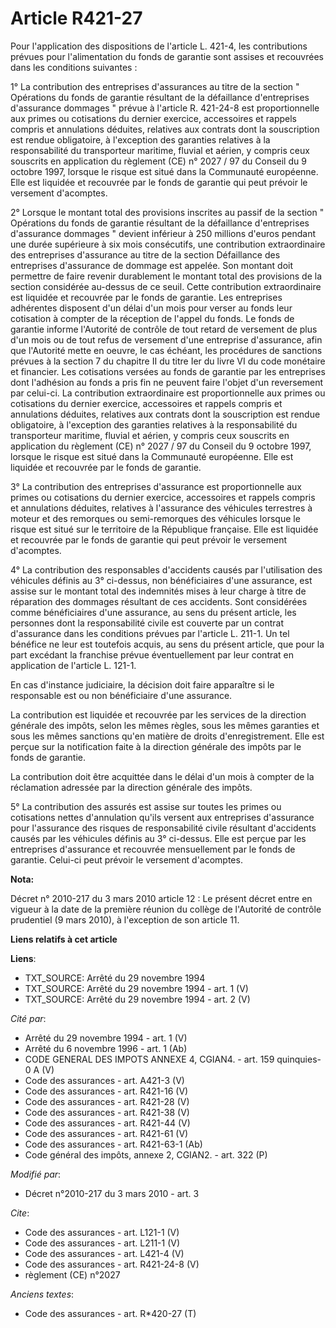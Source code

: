 # Article R421-27

Pour l'application des dispositions de l'article L. 421-4, les contributions prévues pour l'alimentation du fonds de garantie
sont assises et recouvrées dans les conditions suivantes : 

1° La contribution des entreprises d'assurances au titre de la section " Opérations du fonds de garantie résultant de la
défaillance d'entreprises d'assurance dommages " prévue à l'article R. 421-24-8 est proportionnelle aux primes ou cotisations
du dernier exercice, accessoires et rappels compris et annulations déduites, relatives aux contrats dont la souscription est
rendue obligatoire, à l'exception des garanties relatives à la responsabilité du transporteur maritime, fluvial et aérien, y
compris ceux souscrits en application du règlement (CE) n° 2027 / 97 du Conseil du 9 octobre 1997, lorsque le risque est
situé dans la Communauté européenne. Elle est liquidée et recouvrée par le fonds de garantie qui peut prévoir le versement
d'acomptes. 

2° Lorsque le montant total des provisions inscrites au passif de la section " Opérations du fonds de garantie résultant de
la défaillance d'entreprises d'assurance dommages " devient inférieur à 250 millions d'euros pendant une durée supérieure à
six mois consécutifs, une contribution extraordinaire des entreprises d'assurance au titre de la section Défaillance des
entreprises d'assurance de dommage est appelée. Son montant doit permettre de faire revenir durablement le montant total des
provisions de la section considérée au-dessus de ce seuil. Cette contribution extraordinaire est liquidée et recouvrée par le
fonds de garantie. Les entreprises adhérentes disposent d'un délai d'un mois pour verser au fonds leur cotisation à compter
de la réception de l'appel du fonds. Le fonds de garantie informe l'Autorité de contrôle de tout retard de versement de plus
d'un mois ou de tout refus de versement d'une entreprise d'assurance, afin que l'Autorité mette en oeuvre, le cas échéant,
les procédures de sanctions prévues à la section 7 du chapitre II du titre Ier du livre VI du code monétaire et financier.
Les cotisations versées au fonds de garantie par les entreprises dont l'adhésion au fonds a pris fin ne peuvent faire l'objet
d'un reversement par celui-ci. La contribution extraordinaire est proportionnelle aux primes ou cotisations du dernier
exercice, accessoires et rappels compris et annulations déduites, relatives aux contrats dont la souscription est rendue
obligatoire, à l'exception des garanties relatives à la responsabilité du transporteur maritime, fluvial et aérien, y compris
ceux souscrits en application du règlement (CE) n° 2027 / 97 du Conseil du 9 octobre 1997, lorsque le risque est situé dans
la Communauté européenne. Elle est liquidée et recouvrée par le fonds de garantie. 

3° La contribution des entreprises d'assurance est proportionnelle aux primes ou cotisations du dernier exercice, accessoires
et rappels compris et annulations déduites, relatives à l'assurance des véhicules terrestres à moteur et des remorques ou
semi-remorques des véhicules lorsque le risque est situé sur le territoire de la République française. Elle est liquidée et
recouvrée par le fonds de garantie qui peut prévoir le versement d'acomptes. 

4° La contribution des responsables d'accidents causés par l'utilisation des véhicules définis au 3° ci-dessus, non
bénéficiaires d'une assurance, est assise sur le montant total des indemnités mises à leur charge à titre de réparation des
dommages résultant de ces accidents. Sont considérées comme bénéficiaires d'une assurance, au sens du présent article, les
personnes dont la responsabilité civile est couverte par un contrat d'assurance dans les conditions prévues par l'article L.
211-1. Un tel bénéfice ne leur est toutefois acquis, au sens du présent article, que pour la part excédant la franchise
prévue éventuellement par leur contrat en application de l'article L. 121-1. 

En cas d'instance judiciaire, la décision doit faire apparaître si le responsable est ou non bénéficiaire d'une assurance. 

La contribution est liquidée et recouvrée par les services de la direction générale des impôts, selon les mêmes règles, sous
les mêmes garanties et sous les mêmes sanctions qu'en matière de droits d'enregistrement. Elle est perçue sur la notification
faite à la direction générale des impôts par le fonds de garantie. 

La contribution doit être acquittée dans le délai d'un mois à compter de la réclamation adressée par la direction générale
des impôts. 

5° La contribution des assurés est assise sur toutes les primes ou cotisations nettes d'annulation qu'ils versent aux
entreprises d'assurance pour l'assurance des risques de responsabilité civile résultant d'accidents causés par les véhicules
définis au 3° ci-dessus. Elle est perçue par les entreprises d'assurance et recouvrée mensuellement par le fonds de garantie.
Celui-ci peut prévoir le versement d'acomptes.

**Nota:**

Décret n° 2010-217 du 3 mars 2010 article 12 : Le présent décret entre en vigueur à la date de la première réunion du collège
de l'Autorité de contrôle prudentiel (9 mars 2010), à l'exception de son article 11.

**Liens relatifs à cet article**

**Liens**:

  - TXT_SOURCE: Arrêté du 29 novembre 1994
  - TXT_SOURCE: Arrêté du 29 novembre 1994 - art. 1 (V)
  - TXT_SOURCE: Arrêté du 29 novembre 1994 - art. 2 (V)

_Cité par_:

  - Arrêté du 29 novembre 1994 - art. 1 (V)
  - Arrêté du 6 novembre 1996 - art. 1 (Ab)
  - CODE GENERAL DES IMPOTS ANNEXE 4, CGIAN4. - art. 159 quinquies-0 A (V)
  - Code des assurances - art. A421-3 (V)
  - Code des assurances - art. R421-16 (V)
  - Code des assurances - art. R421-28 (V)
  - Code des assurances - art. R421-38 (V)
  - Code des assurances - art. R421-44 (V)
  - Code des assurances - art. R421-61 (V)
  - Code des assurances - art. R421-63-1 (Ab)
  - Code général des impôts, annexe 2, CGIAN2. - art. 322 (P)

_Modifié par_:

  - Décret n°2010-217 du 3 mars 2010 - art. 3

_Cite_:

  - Code des assurances - art. L121-1 (V)
  - Code des assurances - art. L211-1 (V)
  - Code des assurances - art. L421-4 (V)
  - Code des assurances - art. R421-24-8 (V)
  - règlement (CE) n°2027

_Anciens textes_:

  - Code des assurances - art. R*420-27 (T)
